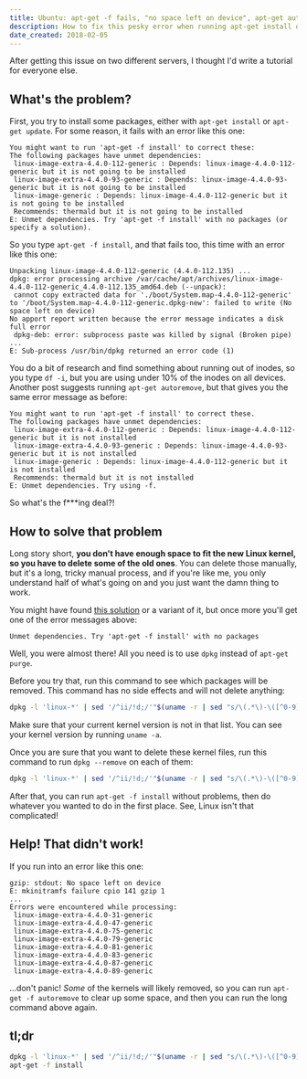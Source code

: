 ```yaml
---
title: Ubuntu: apt-get -f fails, "no space left on device", apt-get autoremove doesn't work.
description: How to fix this pesky error when running apt-get install or some other command.
date_created: 2018-02-05
---
```


After getting this issue on two different servers, I thought I'd write a tutorial for everyone else.

## What's the problem?

First, you try to install some packages, either with `apt-get install` or `apt-get update`. For some reason, it fails with an error like this one:

```
You might want to run 'apt-get -f install' to correct these:
The following packages have unmet dependencies:
 linux-image-extra-4.4.0-112-generic : Depends: linux-image-4.4.0-112-generic but it is not going to be installed
 linux-image-extra-4.4.0-93-generic : Depends: linux-image-4.4.0-93-generic but it is not going to be installed
 linux-image-generic : Depends: linux-image-4.4.0-112-generic but it is not going to be installed
 Recommends: thermald but it is not going to be installed
E: Unmet dependencies. Try 'apt-get -f install' with no packages (or specify a solution).
```

So you type `apt-get -f install`, and that fails too, this time with an error like this one:

```
Unpacking linux-image-4.4.0-112-generic (4.4.0-112.135) ...
dpkg: error processing archive /var/cache/apt/archives/linux-image-4.4.0-112-generic_4.4.0-112.135_amd64.deb (--unpack):
 cannot copy extracted data for './boot/System.map-4.4.0-112-generic' to '/boot/System.map-4.4.0-112-generic.dpkg-new': failed to write (No space left on device)
No apport report written because the error message indicates a disk full error
 dpkg-deb: error: subprocess paste was killed by signal (Broken pipe)
...
E: Sub-process /usr/bin/dpkg returned an error code (1)
```

You do a bit of research and find something about running out of inodes, so you type `df -i`, but you are using under 10% of the inodes on all devices. Another post suggests running `apt-get autoremove`, but that gives you the same error message as before:

```
You might want to run 'apt-get -f install' to correct these.
The following packages have unmet dependencies:
 linux-image-extra-4.4.0-112-generic : Depends: linux-image-4.4.0-112-generic but it is not installed
 linux-image-extra-4.4.0-93-generic : Depends: linux-image-4.4.0-93-generic but it is not installed
 linux-image-generic : Depends: linux-image-4.4.0-112-generic but it is not installed
 Recommends: thermald but it is not installed
E: Unmet dependencies. Try using -f.
```

So what's the f\*\*\*ing deal?!

## How to solve that problem

Long story short, **you don't have enough space to fit the new Linux kernel, so you have to delete some of the old ones**. You can delete those manually, but it's a long, tricky manual process, and if you're like me, you only understand half of what's going on and you just want the damn thing to work.

You might have found [this solution](http://www.mogilowski.net/lang/en-us/2014/04/14/remove-old-kernel-packages-from-ubuntu/) or a variant of it, but once more you'll get one of the error messages above:

```
Unmet dependencies. Try 'apt-get -f install' with no packages
```

Well, you were almost there! All you need is to use `dpkg` instead of `apt-get purge`.

Before you try that, run this command to see which packages will be removed. This command has no side effects and will not delete anything:

```bash
dpkg -l 'linux-*' | sed '/^ii/!d;/'"$(uname -r | sed "s/\(.*\)-\([^0-9]\+\)/\1/")"'/d;s/^[^ ]* [^ ]* \([^ ]*\).*/\1/;/[0-9]/!d'
```

Make sure that your current kernel version is not in that list. You can see your kernel version by running `uname -a`.

Once you are sure that you want to delete these kernel files, run this command to run `dpkg --remove` on each of them:

```bash
dpkg -l 'linux-*' | sed '/^ii/!d;/'"$(uname -r | sed "s/\(.*\)-\([^0-9]\+\)/\1/")"'/d;s/^[^ ]* [^ ]* \([^ ]*\).*/\1/;/[0-9]/!d' | xargs dpkg --remove
```

After that, you can run `apt-get -f install` without problems, then do whatever you wanted to do in the first place. See, Linux isn't that complicated!

## Help! That didn't work!

If you run into an error like this one:

```
gzip: stdout: No space left on device
E: mkinitramfs failure cpio 141 gzip 1
...
Errors were encountered while processing:
 linux-image-extra-4.4.0-31-generic
 linux-image-extra-4.4.0-47-generic
 linux-image-extra-4.4.0-75-generic
 linux-image-extra-4.4.0-79-generic
 linux-image-extra-4.4.0-81-generic
 linux-image-extra-4.4.0-83-generic
 linux-image-extra-4.4.0-87-generic
 linux-image-extra-4.4.0-89-generic
```

...don't panic! *Some* of the kernels will likely removed, so you can run `apt-get -f autoremove` to clear up some space, and then you can run the long command above again.

## tl;dr

```bash
dpkg -l 'linux-*' | sed '/^ii/!d;/'"$(uname -r | sed "s/\(.*\)-\([^0-9]\+\)/\1/")"'/d;s/^[^ ]* [^ ]* \([^ ]*\).*/\1/;/[0-9]/!d' | xargs dpkg --remove
apt-get -f install
```

